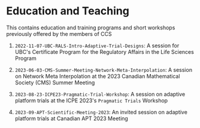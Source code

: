 # Education and Teaching
This contains education and training programs and short workshops previously offered by the members of CCS

1. `2022-11-07-UBC-RALS-Intro-Adaptive-Trial-Designs`: A session for UBC's Certificate Program for the Regulatory Affairs in the Life Sciences Program

2. `2023-06-03-CMS-Summer-Meeting-Network-Meta-Interpolation`: A session on Network Meta Interpolation at the 2023 Canadian Mathematical Society (CMS) Summer Meeting

3. `2023-08-23-ICPE23-Pragmatic-Trial-Workshop`: A session on adaptive platform trials at the ICPE 2023's `Pragmatic Trials` Workshop

4. `2023-09-APT-Scientific-Meeting-2023`: An invited session on adaptive platform trials at Canadian APT 2023 Meeting

